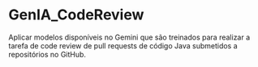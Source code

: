 # GenIA_CodeReview
Aplicar modelos disponíveis no Gemini que são treinados para realizar a tarefa de code review de pull requests de código Java submetidos a repositórios no GitHub.
